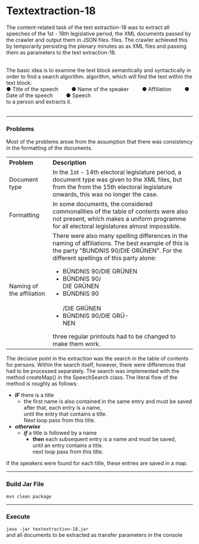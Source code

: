 # Textextraction-18
The content-related task of the text extraction-18 was to extract all speeches of the 1st - 18th legislative period,
the XML documents passed by the crawler and output them in JSON files.
files. The crawler achieved this by temporarily persisting the plenary minutes as
as XML files and passing them as parameters to the text extraction-18.<br><br>

The basic idea is to examine the text block semantically and syntactically in order to find a search algorithm.
algorithm, which will find the text within the text block:<br>
&#9679; Title of the speech &emsp;&emsp; &#9679; Name of the speaker &emsp;&emsp; &#9679; Affiliation &emsp;&emsp; &#9679; Date of the speech &emsp;&emsp; &#9679; Speech<br>
to a person and extracts it.<br><br>
<hr>
<h3>Problems</h3>
Most of the problems arose from the assumption that there was consistency in the formatting of the documents.
<table>
	<tr>
		<th style="text-align:left">Problem</th>
		<th style="text-align:left">Description</th>
	</tr>
	<tr>
		<td>Document type</td>
		<td>In the 1st - 14th electoral legislature period, a document type was given to the XML files, but from the from the 15th electoral legislature onwards, this was no longer the case.</td>
	</tr>
	<tr>
		<td>Formatting</td>
		<td>In some documents, the considered commonalities of the table of contents were also not present, which makes a uniform programme for all electoral legislatures almost impossible.</td>
	</tr>
	<tr>
		<td>Naming of the affiliation</td>
		<td>There were also many spelling differences in the naming of affiliations. The best example of this is the party "BUNDNIS 90/DIE GRÜNEN". For the different spellings of this party alone:
		<ul>
			<li>BÜNDNIS 90/DIE GRÜNEN</li>
			<li>BÜNDNIS 90/<br>DIE GRÜNEN</li>
			<li>BÜNDNIS 90<br><br>/DIE GRÜNEN</li>
			<li>BÜNDNIS 90/DIE GRÜ-<br>NEN</li>
		</ul>
three regular printouts had to be changed to make them work.</td>
	</tr>
</table>
The decisive point in the extraction was the search in the table of contents for persons. Within the search itself, however, there were differences that had to be processed separately. The search was implemented with the method createMap() in the SpeechSearch class. The literal flow of the method is roughly as follows:

* ***IF*** there is a title
	* the first name is also contained in the same entry and must be saved<br>after that, each entry is a name,<br>until the entry that contains a title.<br>Next loop pass 	from this title.
* ***otherwise***
	* ***if*** a title is followed by a name
		* **then** each subsequent entry is a name and must be saved,<br>until an entry contains a title.<br>next loop pass from this title.

If the speakers were found for each title, these entries are saved in a map.

***

### Build Jar File
<code>mvn clean package</code>

***

### Execute
<code>java -jar textextraction-18.jar</code><br>
and all documents to be extracted as transfer parameters in the console

